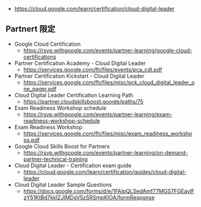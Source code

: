 - https://cloud.google.com/learn/certification/cloud-digital-leader

## Partnert 限定

- Google Cloud Certification 
  - https://rsvp.withgoogle.com/events/partner-learning/google-cloud-certifications
- Partner Certification Academy - Cloud Digital Leader
  - https://services.google.com/fh/files/events/pca_cdl.pdf
- Partner Certification Kickstart - Cloud Digital Leader
  - https://services.google.com/fh/files/misc/pck_cloud_digital_leader_one_pager.pdf
- Cloud Digital Leader Certification Learning Path
  - https://partner.cloudskillsboost.google/paths/75
- Exam Readiness Workshop schedule
  - https://rsvp.withgoogle.com/events/partner-learning/exam-readiness-workshop-schedule
- Exam Readiness Workshop
  - https://services.google.com/fh/files/misc/exam_readiness_workshops.pdf
- Google Cloud Skills Boost for Partners
  - https://rsvp.withgoogle.com/events/partner-learning/on-demand-partner-technical-training
- Cloud Digital Leader - Certification exam guide
  - https://cloud.google.com/learn/certification/guides/cloud-digital-leader
- Cloud Digital Leader Sample Questions
  - https://docs.google.com/forms/d/e/1FAIpQLSedAmf77MGS7FGEaylFzY51KtBd7kkIZJIMDsV5zSRSmpKIOA/formResponse